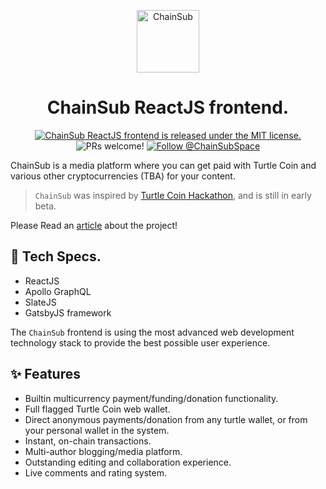 <p align="center">
  <a href="https://chainsub.space">
    <img alt="ChainSub" width=100 src="https://github.com/ChainSubSpace/assets/raw/master/logo/logo_transparent.png" />
  </a>
</p>
<h1 align="center">
  ChainSub ReactJS frontend.
</h1>

<p align="center">
  <a href="https://github.com/ChainSubSpace/chainsub-reactjs-frontend/blob/master/LICENSE">
    <img src="https://img.shields.io/badge/license-MIT-blue.svg" alt="ChainSub ReactJS frontend is released under the MIT license." />
  </a>
  <img src="https://img.shields.io/badge/PRs-welcome-brightgreen.svg" alt="PRs welcome!" />
  <a href="https://twitter.com/intent/follow?screen_name=ChainSubSpace">
    <img src="https://img.shields.io/twitter/follow/ChainSubSpace.svg?label=Follow%20@ChainSubSpace" alt="Follow @ChainSubSpace" />
  </a>
</p>

ChainSub is a media platform where you can get paid with Turtle Coin and various other cryptocurrencies (TBA) for your content.

> `ChainSub` was inspired by [Turtle Coin Hackathon](https://crypto-hackathon.com/), and is still in early beta.

Please Read an [article](http://localhost:8000/blog/ChainSub-the-publishing-platform-you-always-wanted.) about the project!

## 📝 Tech Specs.

- ReactJS
- Apollo GraphQL
- SlateJS 
- GatsbyJS framework

The `ChainSub` frontend is using the most advanced web development technology stack to provide the best possible user experience.

## ✨ Features

- Builtin multicurrency payment/funding/donation functionality.
- Full flagged Turtle Coin web wallet.
- Direct anonymous payments/donation from any turtle wallet, or from your personal wallet in the system.
- Instant, on-chain transactions.
- Multi-author blogging/media platform.
- Outstanding editing and collaboration experience.
- Live comments and rating system.

